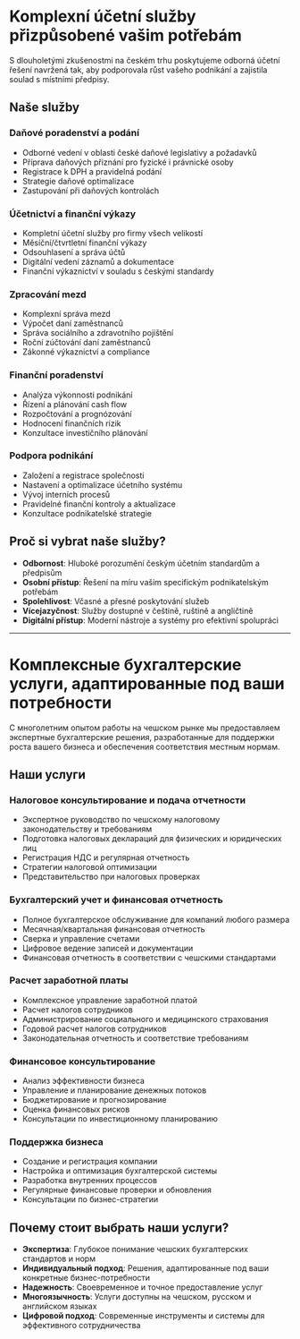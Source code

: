 # Komplexní účetní služby přizpůsobené vašim potřebám

S dlouholetými zkušenostmi na českém trhu poskytujeme odborná účetní řešení navržená tak, aby podporovala růst vašeho podnikání a zajistila soulad s místními předpisy.

## Naše služby

### Daňové poradenství a podání
- Odborné vedení v oblasti české daňové legislativy a požadavků
- Příprava daňových přiznání pro fyzické i právnické osoby
- Registrace k DPH a pravidelná podání
- Strategie daňové optimalizace
- Zastupování při daňových kontrolách

### Účetnictví a finanční výkazy
- Kompletní účetní služby pro firmy všech velikostí
- Měsíční/čtvrtletní finanční výkazy
- Odsouhlasení a správa účtů
- Digitální vedení záznamů a dokumentace
- Finanční výkaznictví v souladu s českými standardy

### Zpracování mezd
- Komplexní správa mezd
- Výpočet daní zaměstnanců
- Správa sociálního a zdravotního pojištění
- Roční zúčtování daní zaměstnanců
- Zákonné výkaznictví a compliance

### Finanční poradenství
- Analýza výkonnosti podnikání
- Řízení a plánování cash flow
- Rozpočtování a prognózování
- Hodnocení finančních rizik
- Konzultace investičního plánování

### Podpora podnikání
- Založení a registrace společnosti
- Nastavení a optimalizace účetního systému
- Vývoj interních procesů
- Pravidelné finanční kontroly a aktualizace
- Konzultace podnikatelské strategie

## Proč si vybrat naše služby?

- **Odbornost**: Hluboké porozumění českým účetním standardům a předpisům
- **Osobní přístup**: Řešení na míru vašim specifickým podnikatelským potřebám
- **Spolehlivost**: Včasné a přesné poskytování služeb
- **Vícejazyčnost**: Služby dostupné v češtině, ruštině a angličtině
- **Digitální přístup**: Moderní nástroje a systémy pro efektivní spolupráci

---

# Комплексные бухгалтерские услуги, адаптированные под ваши потребности

С многолетним опытом работы на чешском рынке мы предоставляем экспертные бухгалтерские решения, разработанные для поддержки роста вашего бизнеса и обеспечения соответствия местным нормам.

## Наши услуги

### Налоговое консультирование и подача отчетности
- Экспертное руководство по чешскому налоговому законодательству и требованиям
- Подготовка налоговых деклараций для физических и юридических лиц
- Регистрация НДС и регулярная отчетность
- Стратегии налоговой оптимизации
- Представительство при налоговых проверках

### Бухгалтерский учет и финансовая отчетность
- Полное бухгалтерское обслуживание для компаний любого размера
- Месячная/квартальная финансовая отчетность
- Сверка и управление счетами
- Цифровое ведение записей и документации
- Финансовая отчетность в соответствии с чешскими стандартами

### Расчет заработной платы
- Комплексное управление заработной платой
- Расчет налогов сотрудников
- Администрирование социального и медицинского страхования
- Годовой расчет налогов сотрудников
- Законодательная отчетность и соответствие требованиям

### Финансовое консультирование
- Анализ эффективности бизнеса
- Управление и планирование денежных потоков
- Бюджетирование и прогнозирование
- Оценка финансовых рисков
- Консультации по инвестиционному планированию

### Поддержка бизнеса
- Создание и регистрация компании
- Настройка и оптимизация бухгалтерской системы
- Разработка внутренних процессов
- Регулярные финансовые проверки и обновления
- Консультации по бизнес-стратегии

## Почему стоит выбрать наши услуги?

- **Экспертиза**: Глубокое понимание чешских бухгалтерских стандартов и норм
- **Индивидуальный подход**: Решения, адаптированные под ваши конкретные бизнес-потребности
- **Надежность**: Своевременное и точное предоставление услуг
- **Многоязычность**: Услуги доступны на чешском, русском и английском языках
- **Цифровой подход**: Современные инструменты и системы для эффективного сотрудничества